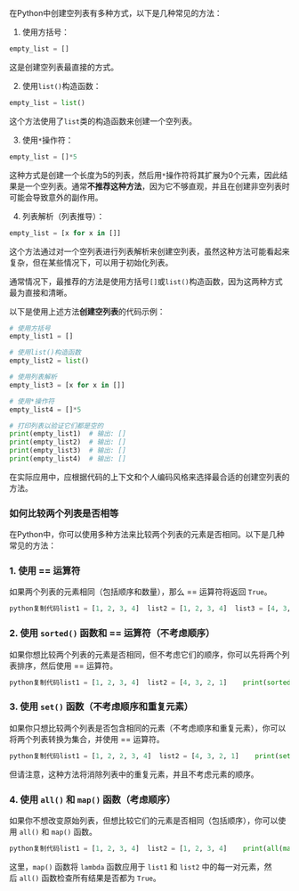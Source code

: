 在Python中创建空列表有多种方式，以下是几种常见的方法：

1. 使用方括号：
```python
empty_list = []
```
这是创建空列表最直接的方式。

2. 使用`list()`构造函数：
```python
empty_list = list()
```
这个方法使用了`list`类的构造函数来创建一个空列表。

3. 使用`*`操作符：
```python
empty_list = []*5
```
这种方式是创建一个长度为5的列表，然后用`*`操作符将其扩展为0个元素，因此结果是一个空列表。通常**不推荐这种方法**，因为它不够直观，并且在创建非空列表时可能会导致意外的副作用。

4. 列表解析（列表推导）：
```python
empty_list = [x for x in []]
```
这个方法通过对一个空列表进行列表解析来创建空列表，虽然这种方法可能看起来复杂，但在某些情况下，可以用于初始化列表。




通常情况下，最推荐的方法是使用方括号`[]`或`list()`构造函数，因为这两种方式最为直接和清晰。

以下是使用上述方法**创建空列表**的代码示例：

```python
# 使用方括号
empty_list1 = []

# 使用list()构造函数
empty_list2 = list()

# 使用列表解析
empty_list3 = [x for x in []]

# 使用*操作符
empty_list4 = []*5

# 打印列表以验证它们都是空的
print(empty_list1)  # 输出: []
print(empty_list2)  # 输出: []
print(empty_list3)  # 输出: []
print(empty_list4)  # 输出: []
```

在实际应用中，应根据代码的上下文和个人编码风格来选择最合适的创建空列表的方法。


### 如何比较两个列表是否相等
在Python中，你可以使用多种方法来比较两个列表的元素是否相同。以下是几种常见的方法：

### 1. 使用 \=\= 运算符

如果两个列表的元素相同（包括顺序和数量），那么 \=\= 运算符将返回 `True`。

```python
python复制代码list1 = [1, 2, 3, 4]  list2 = [1, 2, 3, 4]  list3 = [4, 3, 2, 1]    print(list1 == list2)  # 输出: True  print(list1 == list3)  # 输出: False
```

### 2. 使用 `sorted()` 函数和 \=\= 运算符（不考虑顺序）

如果你想比较两个列表的元素是否相同，但不考虑它们的顺序，你可以先将两个列表排序，然后使用 \=\= 运算符。

```python
python复制代码list1 = [1, 2, 3, 4]  list2 = [4, 3, 2, 1]    print(sorted(list1) == sorted(list2))  # 输出: True
```

### 3. 使用 `set()` 函数（不考虑顺序和重复元素）

如果你只想比较两个列表是否包含相同的元素（不考虑顺序和重复元素），你可以将两个列表转换为集合，并使用 \=\= 运算符。

```python
python复制代码list1 = [1, 2, 2, 3, 4]  list2 = [4, 3, 2, 1]    print(set(list1) == set(list2))  # 输出: True
```

但请注意，这种方法将消除列表中的重复元素，并且不考虑元素的顺序。

### 4. 使用 `all()` 和 `map()` 函数（考虑顺序）

如果你不想改变原始列表，但想比较它们的元素是否相同（包括顺序），你可以使用 `all()` 和 `map()` 函数。

```python
python复制代码list1 = [1, 2, 3, 4]  list2 = [1, 2, 3, 4]    print(all(map(lambda a, b: a == b, list1, list2)))  # 输出: True
```

这里，`map()` 函数将 `lambda` 函数应用于 `list1` 和 `list2` 中的每一对元素，然后 `all()` 函数检查所有结果是否都为 `True`。